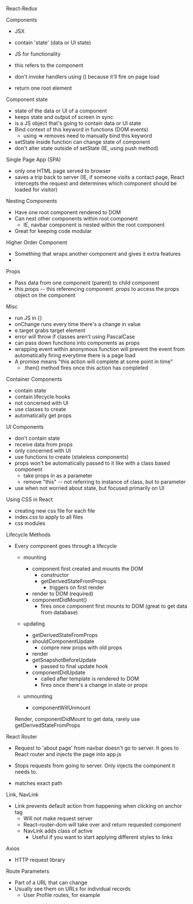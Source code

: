 React-Redux

Components

- JSX
- contain 'state' (data or UI state)
- JS for functionality
- this refers to the component
- don't invoke handlers using () because it'll fire on page load

- return one root element

Component state

- state of the data or UI of a component
- keeps state and output of screen in sync
- is a JS object that's going to contain data or UI state
- Bind context of this keyword in functions (DOM events)
    - using => removes need to manually bind this keyword
- setState inside function can change state of component
- don't alter state outside of setState (IE, using push method)

Single Page App (SPA)

- only one HTML page served to browser
- saves a trip back to server (IE, if someone visits a contact page, React intercepts the request and determines which component should be loaded for visitor)

Nesting Components

- Have one root component rendered to DOM
- Can nest other components within root component
    - IE, navbar component is nested within the root component
- Great for keeping code modular

 Higher Order Component

 - Something that wraps another component and gives it extra features
 - 

Props

- Pass data from one component (parent) to child component
- this.props -- this referencing component .props to access the props object on the component

Misc

- run JS in {}
- onChange runs every time there's a change in value
- e.target grabs target element
- error will throw if classes aren't using PascalCase
- can pass down functions into components as props
- wrapping event within anonymous function will prevent the event from automatically firing everytime there is a page load
- A promise means "this action will complete at some point in time"
    - .then() method fires once this action has completed


Container Components

- contain state
- contain lifecycle hooks
- not concerned with UI
- use classes to create
- automatically get props

UI Components

- don't contain state
- receive data from props
- only concerned with UI
- use functions to create (stateless components)
- props won't be automatically passed to it like with a class based component
    - take props in as a parameter
    - remove "this" -- not referring to instance of class, but to parameter
- use when not worried about state, but focused primarily on UI

Using CSS in React

- creating new css file for each file
- index.css to apply to all files
- css modules

Lifecycle Methods

- Every component goes through a lifecycle
    - mounting
        - component first created and mounts the DOM
            - constructor 
            - getDerivedStateFromProps
                - triggers on first render
        - render to DOM (required)
        - componentDidMount()
            - fires once component first mounts to DOM (great to get data from database)

    - updating
        - getDerivedStateFromProps
        - shouldComponentUpdate
            - compre new props with old props
        - render
        - getSnapshotBeforeUpdate
            - passed to final update hook
        - componentDidUpdate
            - called after template is rendered to DOM
            - fires once there's a change in state or props

    - unmounting
        - componentWillUnmount

    Render, componentDidMount to get data, rarely use getDerivedStateFromProps

React Router

- Request to 'about page' from navbar doesn't go to server. It goes to React router and injects the page into app.js

- Stops requests from going to server. Only injects the component it needs to. 

- <Route exact path="/" component={Home} /> matches exact path

Link, NavLink

- Link prevents default action from happening when clicking on anchor tag
    - Will not make request server
    - React-router-dom will take over and return requested component
    - NavLink adds class of active
        - Useful if you want to start applying different styles to links

Axios

- HTTP request library

Route Parameters

- Part of a URL that can change
- Usually see them on URLs for individual records
    - User Profile routes, for example